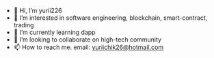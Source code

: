 - 👋 Hi, I’m yurii226
- 👀 I’m interested in software engineering, blockchain, smart-contract, trading
- 🌱 I’m currently learning dapp
- 💞️ I’m looking to collaborate on high-tech community
- 📫 How to reach me. email: yuriichik26@hotmail.com
